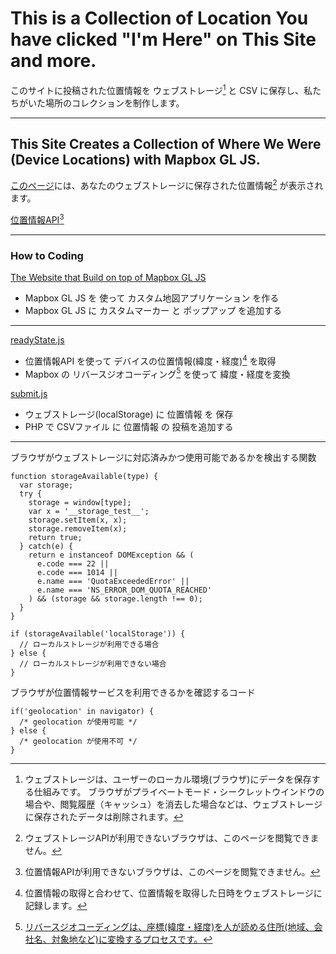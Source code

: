 # This is a Collection of Location You have clicked "I'm Here" on This Site and more.

このサイトに投稿された位置情報を ウェブストレージ[^1] と CSV に保存し、私たちがいた場所のコレクションを制作します。

[^1]:ウェブストレージは、ユーザーのローカル環境(ブラウザ)にデータを保存する仕組みです。
ブラウザがプライベートモード・シークレットウインドウの場合や、閲覧履歴（キャッシュ）を消去した場合などは、ウェブストレージに保存されたデータは削除されます。

---

## This Site Creates a Collection of Where We Were (Device Locations) with Mapbox GL JS.

[このページ](profile/)には、あなたのウェブストレージに保存された位置情報[^2] が表示されます。
[^2]:ウェブストレージAPIが利用できないブラウザは、このページを閲覧できません。

[位置情報API](geolocation/)[^3]
[^3]:位置情報APIが利用できないブラウザは、このページを閲覧できません。

***

### How to Coding
[The Website that Build on top of Mapbox GL JS](https://go-out-mapbox.github.io/)
* Mapbox GL JS を 使って カスタム地図アプリケーション を作る
* Mapbox GL JS に カスタムマーカー と ポップアップ を追加する

---

[readyState.js](js/readyState.js)
* 位置情報API を使って デバイスの位置情報(緯度・経度)[^4] を取得
* Mapbox の リバースジオコーディング[^5] を使って 緯度・経度を変換

[^4]:位置情報の取得と合わせて、位置情報を取得した日時をウェブストレージに記録します。
[^5]:[リバースジオコーディングは、座標(緯度・経度)を人が読める住所(地域、会社名、対象地など)に変換するプロセスです。](https://docs.mapbox.com/api/search/geocoding/#reverse-geocoding)

[submit.js](js/submit.js)
* ウェブストレージ(localStorage) に 位置情報 を 保存
* PHP で CSVファイル に 位置情報 の 投稿を追加する

***

ブラウザがウェブストレージに対応済みかつ使用可能であるかを検出する関数
```
function storageAvailable(type) {
  var storage;
  try {
    storage = window[type];
    var x = '__storage_test__';
    storage.setItem(x, x);
    storage.removeItem(x);
    return true;
  } catch(e) {
    return e instanceof DOMException && (
      e.code === 22 ||
      e.code === 1014 ||
      e.name === 'QuotaExceededError' ||
      e.name === 'NS_ERROR_DOM_QUOTA_REACHED'
    ) && (storage && storage.length !== 0);
  }
}
```
```
if (storageAvailable('localStorage')) {
  // ローカルストレージが利用できる場合
} else {
  // ローカルストレージが利用できない場合
}
```

ブラウザが位置情報サービスを利用できるかを確認するコード
```
if('geolocation' in navigator) {
  /* geolocation が使用可能 */
} else {
  /* geolocation が使用不可 */
}
```
